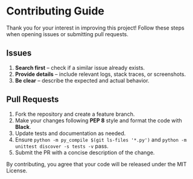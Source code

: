 # Contributing Guide

Thank you for your interest in improving this project! Follow these steps when opening issues or submitting pull requests.

## Issues

1. **Search first** – check if a similar issue already exists.
2. **Provide details** – include relevant logs, stack traces, or screenshots.
3. **Be clear** – describe the expected and actual behavior.

## Pull Requests

1. Fork the repository and create a feature branch.
2. Make your changes following **PEP 8** style and format the code with **Black**.
3. Update tests and documentation as needed.
4. Ensure `python -m py_compile $(git ls-files '*.py')` and `python -m unittest discover -s tests -v` pass.
5. Submit the PR with a concise description of the change.

By contributing, you agree that your code will be released under the MIT License.
